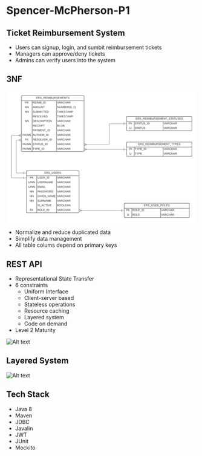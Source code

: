 # Spencer-McPherson-P1

## Ticket Reimbursement System

- Users can signup, login, and sumbit reimbursement tickets
- Managers can approve/deny tickets
- Admins can verify users into the system

## 3NF
![Alt text](https://raw.githubusercontent.com/220207-java-enterprise/assignments/main/foundations-project/imgs/ERS%20Relational%20Model.png)
- Normalize and reduce duplicated data
- Simplify data management 
- All table colums depend on primary keys

## REST API

- Representational State Transfer
- 6 constraints
  - Uniform Interface
  - Client-server based
  - Stateless operations
  - Resource caching
  - Layered system
  - Code on demand
- Level 2 Maturity

![Alt text](https://camo.githubusercontent.com/a6f22e2c3ab71e9091d345b82e56baa4e5515cdb64345415b0a89179b6386080/68747470733a2f2f7265737466756c6170692e6e65742f77702d636f6e74656e742f75706c6f6164732f52696368617264736f6e2d4d617475726974792d4d6f64656c2e6a7067)

## Layered System
![Alt text](https://external-content.duckduckgo.com/iu/?u=https%3A%2F%2Fs3.amazonaws.com%2Fprod-wutsi%2Fupload%2F2020%2F12%2F13%2F04%2F5a27a3b0-4608-4e79-a795-b2d58c6faac8.png&f=1&nofb=1&ipt=d6330a8daef098993253e34d10fdf521dba1674d27848224d903efcfa0b2a164&ipo=images)

## Tech Stack
- Java 8
- Maven
- JDBC
- Javalin
- JWT
- JUnit
- Mockito

